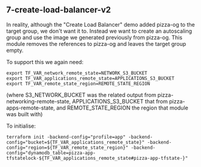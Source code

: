 
## 7-create-load-balancer-v2

In reality, although the "Create Load Balancer" demo added pizza-og to the target
group, we don't want it to. Instead we want to create an autoscaling group and use
the image we generated previously from pizza-og. This module removes the references
to pizza-og and leaves the target group empty.

To support this we again need:

    export TF_VAR_network_remote_state=NETWORK_S3_BUCKET
	export TF_VAR_applications_remote_state=APPLICATIONS_S3_BUCKET
	export TF_VAR_remote_state_region=REMOTE_STATE_REGION

(where S3_NETWORK_BUCKET was the related output from pizza-networking-remote-state,
APPLICATIONS_S3_BUCKET that from pizza-apps-remote-state, and REMOTE_STATE_REGION
the region that module was built with)

To initialise:

    terraform init -backend-config="profile=app" -backend-config="bucket=${TF_VAR_applications_remote_state}" -backend-config="region=${TF_VAR_remote_state_region}" -backend-config="dynamodb_table=pizza-app-tfstatelock-${TF_VAR_applications_remote_state#pizza-app-tfstate-}"

